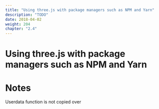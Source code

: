 ```yaml
---
title: "Using three.js with package managers such as NPM and Yarn"
description: "TODO"
date: 2018-04-02
weight: 204
chapter: "2.4"
---
```


# Using three.js with package managers such as NPM and Yarn



# Notes

Userdata function is not copied over